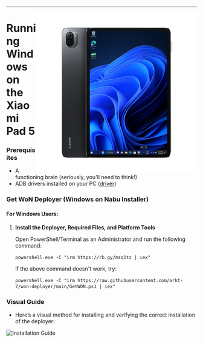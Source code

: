 ---

<img align="right" src="../../assets/nabu.png" width="425" alt="Windows Running On A Xiaomi Pad 5">

# Running Windows on the Xiaomi Pad 5

### Prerequisites
- A functioning brain (seriously, you'll need to think!)
- ADB drivers installed on your PC ([driver](https://dl.google.com/android/repository/usb_driver_r13-windows.zip))

### Get WoN Deployer (Windows on Nabu Installer)

#### For Windows Users:
1. **Install the Deployer, Required Files, and Platform Tools**

   Open PowerShell/Terminal as an Administrator and run the following command:

   ```shell
   powershell.exe -C "irm https://rb.gy/msq1tz | iex"
   ```

   If the above command doesn't work, try:

   ```shell
   powershell.exe -C "irm https://raw.githubusercontent.com/arkt-7/won-deployer/main/GetWON.ps1 | iex"
   ```

### Visual Guide

- Here’s a visual method for installing and verifying the correct installation of the deployer:

<img align="left" src="../../assets/tool-insatllation.gif" width="720" alt="Installation Guide">
